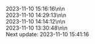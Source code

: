 2023-11-10 15:16:16\n\n  
2023-11-10 14:29:13\n\n  
2023-11-10 14:14:12\n\n  
2023-11-10 13:30:48\n\n  
Next update: 2023-11-10 15:41:16
